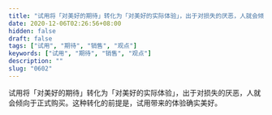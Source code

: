 ```yaml
---
title: "试用将「对美好的期待」转化为「对美好的实际体验」，出于对损失的厌恶，人就会倾向于正式购买。"
date: 2020-12-06T02:26:56+08:00
hidden: false
draft: false
tags: ["试用", "期待", "销售", "观点"]
keywords: ["试用", "期待", "销售", "观点"]
description: ""
slug: "0602"
---
```


试用将「对美好的期待」转化为「对美好的实际体验」，出于对损失的厌恶，人就会倾向于正式购买。这种转化的前提是，试用带来的体验确实美好。
